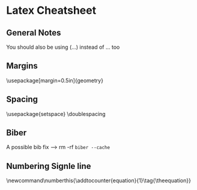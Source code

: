 Latex Cheatsheet
================

General Notes
-------------
You should also be using \(...\) instead of $...$ too

Margins
-------
\usepackage[margin=0.5in]{geometry}

Spacing
-------
\usepackage{setspace}
\doublespacing

Biber
-----

A possible bib fix --> rm -rf `biber --cache`

Numbering Signle line
---------------------

\newcommand\numberthis{\addtocounter{equation}{1}\tag{\theequation}}
